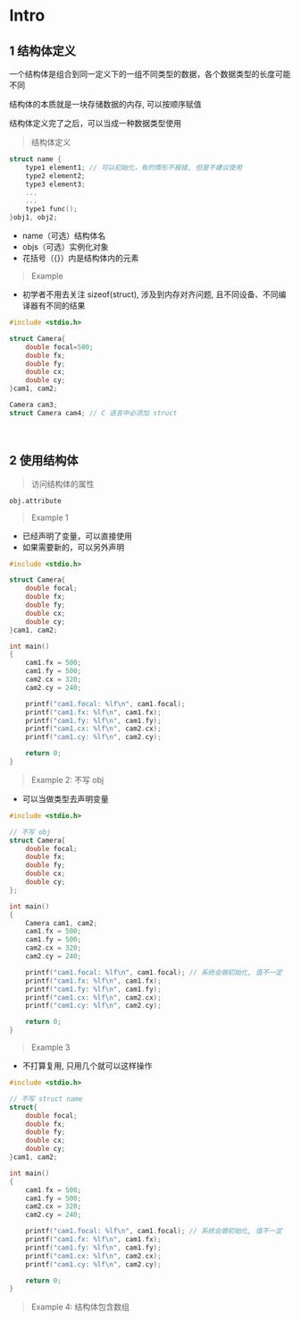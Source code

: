 
# Intro
## 1 结构体定义
一个结构体是组合到同一定义下的一组不同类型的数据，各个数据类型的长度可能不同

结构体的本质就是一块存储数据的内存, 可以按顺序赋值

结构体定义完了之后，可以当成一种数据类型使用

>结构体定义
```c++
struct name {
    type1 element1; // 可以初始化，有的情形不报错, 但是不建议使用
    type2 element2;
    type3 element3;
    ...
    ...
    type1 func();
}obj1, obj2;
```
- name（可选）结构体名
- objs（可选）实例化对象
- 花括号（{}）内是结构体内的元素


>Example
- 初学者不用去关注 sizeof(struct), 涉及到内存对齐问题, 且不同设备、不同编译器有不同的结果
```c++
#include <stdio.h>

struct Camera{
    double focal=500;
    double fx;
    double fy;
    double cx;
    double cy;
}cam1, cam2;

Camera cam3;
struct Camera cam4; // C 语言中必须加 struct
```


&emsp;
## 2 使用结构体
>访问结构体的属性
```
obj.attribute
```
>Example 1
- 已经声明了变量，可以直接使用
- 如果需要新的，可以另外声明
```c++
#include <stdio.h>

struct Camera{
    double focal;
    double fx;
    double fy;
    double cx;
    double cy;
}cam1, cam2;

int main()
{
    cam1.fx = 500;
    cam1.fy = 500;
    cam2.cx = 320;
    cam2.cy = 240;

    printf("cam1.focal: %lf\n", cam1.focal);
    printf("cam1.fx: %lf\n", cam1.fx);
    printf("cam1.fy: %lf\n", cam1.fy);
    printf("cam1.cx: %lf\n", cam2.cx);
    printf("cam1.cy: %lf\n", cam2.cy);

    return 0;
}
```

>Example 2: 不写 obj
- 可以当做类型去声明变量
```c++
#include <stdio.h>

// 不写 obj
struct Camera{
    double focal;
    double fx;
    double fy;
    double cx;
    double cy;
};

int main()
{
    Camera cam1, cam2;
    cam1.fx = 500;
    cam1.fy = 500;
    cam2.cx = 320;
    cam2.cy = 240;

    printf("cam1.focal: %lf\n", cam1.focal); // 系统会做初始化, 值不一定
    printf("cam1.fx: %lf\n", cam1.fx);
    printf("cam1.fy: %lf\n", cam1.fy);
    printf("cam1.cx: %lf\n", cam2.cx);
    printf("cam1.cy: %lf\n", cam2.cy);

    return 0;
}
```

>Example 3
- 不打算复用, 只用几个就可以这样操作
```c++
#include <stdio.h>

// 不写 struct name
struct{
    double focal;
    double fx;
    double fy;
    double cx;
    double cy;
}cam1, cam2;

int main()
{
    cam1.fx = 500;
    cam1.fy = 500;
    cam2.cx = 320;
    cam2.cy = 240;

    printf("cam1.focal: %lf\n", cam1.focal); // 系统会做初始化, 值不一定
    printf("cam1.fx: %lf\n", cam1.fx);
    printf("cam1.fy: %lf\n", cam1.fy);
    printf("cam1.cx: %lf\n", cam2.cx);
    printf("cam1.cy: %lf\n", cam2.cy);

    return 0;
}
```

>Example 4: 结构体包含数组
```c++

```